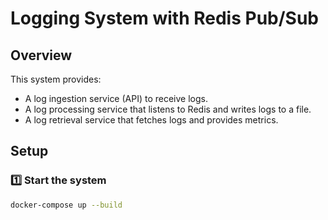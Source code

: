 # Logging System with Redis Pub/Sub

## Overview

This system provides:

- A log ingestion service (API) to receive logs.
- A log processing service that listens to Redis and writes logs to a file.
- A log retrieval service that fetches logs and provides metrics.

## Setup

### 1️⃣ Start the system

```sh
docker-compose up --build


```
